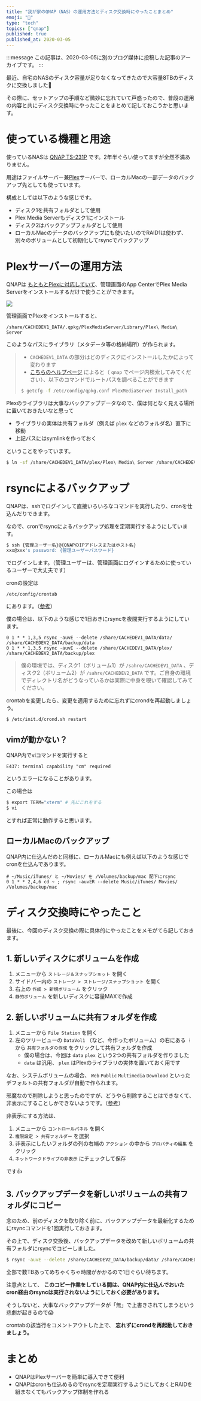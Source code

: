 ```yaml
---
title: "我が家のQNAP（NAS）の運用方法とディスク交換時にやったことまとめ"
emoji: "📝"
type: "tech"
topics: ["qnap"]
published: true
published_at: 2020-03-05
---
```


:::message
この記事は、2020-03-05に別のブログ媒体に投稿した記事のアーカイブです。
:::

最近、自宅のNASのディスク容量が足りなくなってきたので大容量8TBのディスクに交換しました🙌

その際に、セットアップの手順など微妙に忘れていて戸惑ったので、普段の運用の内容と共にディスク交換時にやったことをまとめて記しておこうかと思います。

# 使っている機種と用途

使っているNASは [QNAP TS-231P](https://www.amazon.co.jp/dp/B01N78FRVZ?tag=ttskch-22) です。2年半ぐらい使ってますが全然不満ありません。

用途はファイルサーバー兼[Plex](https://www.plex.tv/)サーバーで、ローカルMacの一部データのバックアップ先としても使っています。

構成としては以下のような感じです。

* ディスク1を共有フォルダとして使用
* Plex Media Serverもディスク1にインストール
* ディスク2はバックアップフォルダとして使用
* ローカルMacのデータのバックアップにも使いたいのでRAID1は使わず、別々のボリュームとして初期化してrsyncでバックアップ

# Plexサーバーの運用方法

QNAPは [もともとPlexに対応していて](https://www.qnap.com/solution/plex-best-nas/ja-jp/)、管理画面のApp CenterでPlex Media Serverをインストールするだけで使うことができます。

![](https://tva1.sinaimg.cn/large/00831rSTgy1gchmg6f0jgj31op0u010i.jpg)

管理画面でPlexをインストールすると、

```
/share/CACHEDEV1_DATA/.qpkg/PlexMediaServer/Library/Plex\ Media\ Server
```

このようなパスにライブラリ（メタデータ等の格納場所）が作られます。

> * `CACHEDEV1_DATA` の部分はどのディスクにインストールしたかによって変わります
> * [こちらのヘルプページ](https://support.plex.tv/hc/en-us/articles/202915258-Where-is-the-Plex-Media-Server-data-directory-located-) によると（ `qnap` でページ内検索してみてください）、以下のコマンドでルートパスを調べることができます
>
> ```bash
> $ getcfg -f /etc/config/qpkg.conf PlexMediaServer Install_path
> ```

Plexのライブラリは大事なバックアップデータなので、僕は何となく見える場所に置いておきたいなと思って

* ライブラリの実体は共有フォルダ（例えば `plex` などのフォルダ名）直下に移動
* 上記パスにはsymlinkを作っておく

ということをやっています。

```bash
$ ln -sf /share/CACHEDEV1_DATA/plex/Plex\ Media\ Server /share/CACHEDEV1_DATA/.qpkg/PlexMediaServer/Library/Plex\ Media\ Server
```

# rsyncによるバックアップ

QNAPは、sshでログインして直接いろいろなコマンドを実行したり、cronを仕込んだりできます。

なので、cronでrsyncによるバックアップ処理を定期実行するようにしています。

```bash
$ ssh {管理ユーザー名}@{QNAPのIPアドレスまたはホスト名}
xxx@xxx's password: {管理ユーザーパスワード}
```

でログインします。（管理ユーザーは、管理画面にログインするために使っているユーザーで大丈夫です）

cronの設定は

```
/etc/config/crontab
```

にあります。（[参考](https://wiki.qnap.com/wiki/Add_items_to_crontab)）

僕の場合は、以下のような感じで1日おきにrsyncを夜間実行するようにしています。

```
0 1 * * 1,3,5 rsync -auvE --delete /share/CACHEDEV1_DATA/data/ /share/CACHEDEV2_DATA/backup/data
0 1 * * 1,3,5 rsync -auvE --delete /share/CACHEDEV1_DATA/plex/ /share/CACHEDEV2_DATA/backup/plex
```

> 僕の環境では、ディスク1（ボリューム1）が `/sahre/CACHEDEV1_DATA` 、ディスク2（ボリューム2）が `/sahre/CACHEDEV2_DATA` です。ご自身の環境でディレクトリ名がどうなっているかは実際に中身を覗いて確認してみてください。

crontabを変更したら、変更を適用するために忘れずにcrondを再起動しましょう。

```bash
$ /etc/init.d/crond.sh restart
```

## vimが動かない？

QNAP内でviコマンドを実行すると

```
E437: terminal capability "cm" required
```

というエラーになることがあります。

この場合は

```bash
$ export TERM="xterm" # 先にこれをする
$ vi
```

とすれば正常に動作すると思います。

## ローカルMacのバックアップ

QNAP内に仕込んだのと同様に、ローカルMacにも例えば以下のような感じでcronを仕込んであります。

```
# ~/Music/iTunes/ と ~/Movies/ を /Volumes/backup/mac 配下にrsync
0 1 * * 2,4,6 cd ~ ; rsync -auvER --delete Music/iTunes/ Movies/ /Volumes/backup/mac
```

# ディスク交換時にやったこと

最後に、今回のディスク交換の際に具体的にやったことをメモがてら記しておきます。

## 1. 新しいディスクにボリュームを作成

1. メニューから `ストレージ＆スナップショット` を開く
1. サイドバー内の `ストレージ > ストレージ/スナップショット` を開く
1. 右上の `作成 > 新規ボリューム` をクリック
1. `静的ボリューム` を新しいディスクに容量MAXで作成

## 2. 新しいボリュームに共有フォルダを作成

1. メニューから `File Station` を開く
1. 左のツリービューの `DataVol1` （など、今作ったボリューム）の右にある `︙` から `共有フォルダの作成` をクリックして共有フォルダを作成
    * 僕の場合は、今回は `data` `plex` という2つの共有フォルダを作りました
    * `data` は汎用、 `plex` はPlexのライブラリの実体を置いておく用です

なお、システムボリュームの場合、 `Web` `Public` `Multimedia` `Download` といったデフォルトの共有フォルダが自動で作られます。

邪魔なので削除しようと思ったのですが、どうやら削除することはできなくて、非表示にすることしかできないようです。（[参考](https://www.forcemedia.co.jp/support/qa/qnap/002535.html)）

非表示にする方法は、

1. メニューから `コントロールパネル` を開く
1. `権限設定 > 共有フォルダー` を選択
1. 非表示にしたいフォルダの列の右端の `アクション` の中から `プロパティの編集` をクリック
1. `ネットワークドライブの非表示` にチェックして保存

です👍

## 3. バックアップデータを新しいボリュームの共有フォルダにコピー

念のため、前のディスクを取り除く前に、バックアップデータを最新化するためにrsyncコマンドを1回実行しておきます。

その上で、ディスク交換後、バックアップデータを改めて新しいボリュームの共有フォルダにrsyncでコピーしました。

```bash
$ rsync -auvE --delete /share/CACHEDEV2_DATA/backup/data/ /share/CACHEDEV1_DATA/data
```

全部で数TBあってめちゃくちゃ時間がかかるので1日ぐらい待ちます。

注意点として、 **このコピー作業をしている間は、QNAP内に仕込んでおいたcron経由のrsyncは実行されないようにしておく必要があります。**

そうしないと、大事なバックアップデータが「無」で上書きされてしまうという悲劇が起きるので😱

crontabの該当行をコメントアウトした上で、 **忘れずにcrondを再起動しておきましょう。**

# まとめ

* QNAPはPlexサーバーを簡単に導入できて便利
* QNAPはcronも仕込めるのでrsyncを定期実行するようにしておくとRAIDを組まなくてもバックアップ体制を作れる
